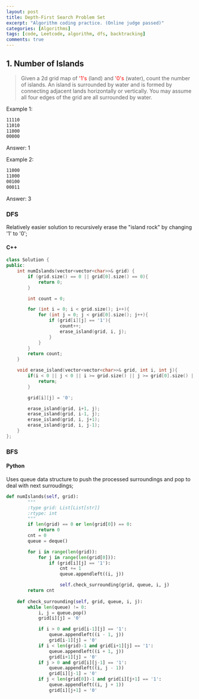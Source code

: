 ```yaml
---
layout: post
title: Depth-First Search Problem Set
excerpt: "Algorithm coding practice. (Online judge passed)"
categories: [Algorithms]
tags: [code, Leetcode, algorithm, dfs, backtracking]
comments: true
---
```


## 1. Number of Islands

> Given a 2d grid map of <span style="color: red">'1's</span> (land) and <span style="color: red">'0's</span> (water), count the number of islands. An island is surrounded by water and is formed by connecting adjacent lands horizontally or vertically. You may assume all four edges of the grid are all surrounded by water.


Example 1:  

```markdown  
11110  
11010  
11000  
00000  
```
Answer: 1  

Example 2:

```markdown  
11000  
11000  
00100  
00011  
```
Answer: 3  


### DFS

Relatively easier solution to recursively erase the "island rock" by changing '1' to '0';

#### C++
```c++
class Solution {
public:
    int numIslands(vector<vector<char>>& grid) {
        if (grid.size() == 0 || grid[0].size() == 0){
            return 0;
        }

        int count = 0;

        for (int i = 0; i < grid.size(); i++){
            for (int j = 0; j < grid[0].size(); j++){
                if (grid[i][j] == '1'){
                    count++;
                    erase_island(grid, i, j);
                }
            }
        }
        return count;
    }

    void erase_island(vector<vector<char>>& grid, int i, int j){
        if(i < 0 || j < 0 || i >= grid.size() || j >= grid[0].size() || grid[i][j] == '0'){
            return;
        }

        grid[i][j] = '0';

        erase_island(grid, i+1, j);
        erase_island(grid, i-1, j);
        erase_island(grid, i, j+1);
        erase_island(grid, i, j-1);
    }
};
```


### BFS

#### Python

Uses queue data structure to push the processed surroundings and pop to deal with next surroudings;

```python
def numIslands(self, grid):
        """
        :type grid: List[List[str]]
        :rtype: int
        """
        if len(grid) == 0 or len(grid[0]) == 0:
            return 0
        cnt = 0
        queue = deque()

        for i in range(len(grid)):
            for j in range(len(grid[0])):
                if (grid[i][j] == '1'):
                    cnt += 1
                    queue.appendleft((i, j))

                    self.check_surrounding(grid, queue, i, j)
        return cnt
        
    def check_surrounding(self, grid, queue, i, j):
        while len(queue) != 0:
            i, j = queue.pop()
            grid[i][j] = '0'

            if i > 0 and grid[i-1][j] == '1':
                queue.appendleft((i - 1, j))
                grid[i-1][j] = '0'  
            if i < len(grid)-1 and grid[i+1][j] == '1':
                queue.appendleft((i + 1, j))
                grid[i+1][j] = '0'
            if j > 0 and grid[i][j-1] == '1':
                queue.appendleft((i, j - 1))
                grid[i][j-1] = '0'
            if j < len(grid[0])-1 and grid[i][j+1] == '1':
                queue.appendleft((i, j + 1))
                grid[i][j+1] = '0'

```
